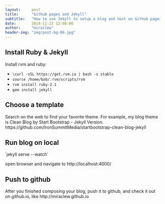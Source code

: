 ```yaml
---
layout:     post
title:      "Github pages and Jekyll"
subtitle:   "How to use Jekyll to setup a blog and host on Github pages"
date:       2014-11-23 12:00:00
author:     "miraclew"
header-img: "img/post-bg-06.jpg"
---
```


<h2>Install Ruby & Jekyll</h2>

Install rvm and ruby:
 * `\curl -sSL https://get.rvm.io | bash -s stable`
 * `source /home/bob/.rvm/scripts/rvm`
 * `rvm install ruby-2.1`
 * `gem install jekyll`

<h2>Choose a template</h2>
<p>
	Search on the web to find your favorite theme.
	For example, my blog theme is Clean Blog by Start Bootstrap - Jekyll Version.
	https://github.com/IronSummitMedia/startbootstrap-clean-blog-jekyll
</p>

<h2>Run blog on local</h2>
`jekyll serve --watch`

open browser and navigate to http://localhost:4000/

<h2>Push to github</h2>
<p>
	After you finished composing your blog, push it to github, and check it out on github.io,
	like http://miraclew.github.io
</p>


